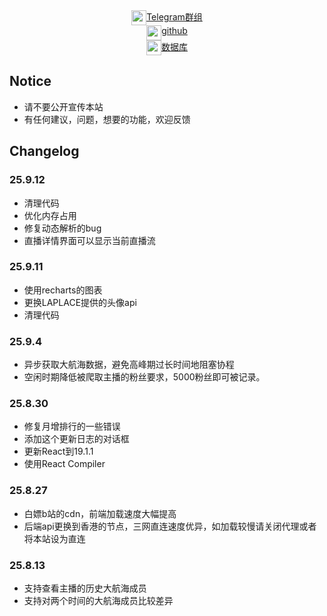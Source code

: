<div style="display: flex; flex-direction: column">
<div style="display: flex ;justify-content: center">
<img src="/telegram.svg" style="width:24px;height:24px"></img>
<a classname="ml-2" href="https://t.me/aicu_buzz" target="_blank">Telegram群组</a>
</div>
<div style="display: flex ;justify-content: center" class="mt-2">
<img src="/github.svg" style="width:24px;height:24px"></img>
<a classname="ml-2" href="https://github.com/114514ns/BiliMonitor" target="_blank">github</a>
</div>
<div style="display: flex ;justify-content: center" class="mt-2">
<img src="/alist.svg" style="width:24px;height:24px"></img>
<a classname="ml-2" href="https://storage.ikun.dev/d/139/Database/database/mariadb/mariadb/bili/db_bili_20250830023000gl5um.sql.gz?sign=JOPoAN8ie1kgIJAHC7le5duc8nSysd4cDUpddf0klfI=:0" target="_blank">数据库</a>
</div>
</div>

## Notice
- 请不要公开宣传本站
- 有任何建议，问题，想要的功能，欢迎反馈

## Changelog


### 25.9.12
* 清理代码
* 优化内存占用
* 修复动态解析的bug
* 直播详情界面可以显示当前直播流

### 25.9.11
* 使用recharts的图表
* 更换LAPLACE提供的头像api
* 清理代码


### 25.9.4
* 异步获取大航海数据，避免高峰期过长时间地阻塞协程
* 空闲时期降低被爬取主播的粉丝要求，5000粉丝即可被记录。

### 25.8.30
 * 修复月增排行的一些错误
 * 添加这个更新日志的对话框
 * 更新React到19.1.1
 * 使用React Compiler

### 25.8.27
- 白嫖b站的cdn，前端加载速度大幅提高
- 后端api更换到香港的节点，三网直连速度优异，如加载较慢请关闭代理或者将本站设为直连

### 25.8.13
- 支持查看主播的历史大航海成员
- 支持对两个时间的大航海成员比较差异